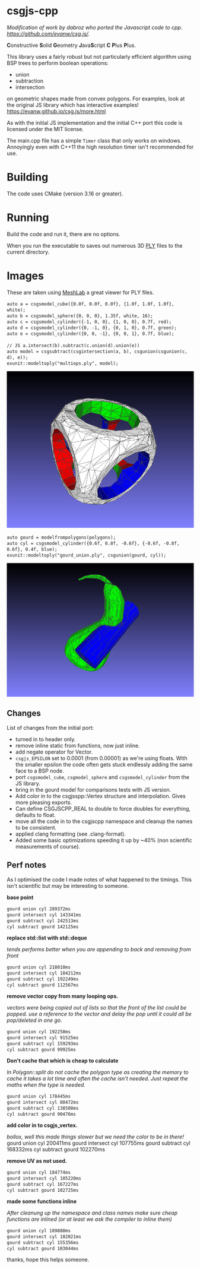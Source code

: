 # csgjs-cpp

_Modification of work by dabroz who ported the Javascript code to cpp. https://github.com/evanw/csg.js/._

**C**onstructive **S**olid **G**eometry **J**ava**S**cript **C** **P**lus **P**lus.

This library uses a fairly robust but not particularly efficient algorithm using BSP trees to perform boolean operations:
* union
* subtraction
* intersection

on geometric shapes made from convex polygons. For examples, look at the original JS library which has interactive examples! https://evanw.github.io/csg.js/more.html

As with the initial JS implementation and the initial C++ port this code is licensed under the MIT license.

The main.cpp file has a simple `Timer` class that only works on windows. Annoyingly even with C++11 the high resolution timer isn't recommended for use.

# Building

The code uses CMake (version 3.16 or greater).

# Running

Build the code and run it, there are no options.

When you run the executable to saves out numerous 3D [PLY](http://paulbourke.net/dataformats/ply/) files to the current directory. 

# Images

These are taken using [MeshLab](http://www.meshlab.net/) a great viewer for PLY files.

    auto a = csgsmodel_cube({0.0f, 0.0f, 0.0f}, {1.0f, 1.0f, 1.0f}, white);
    auto b = csgsmodel_sphere({0, 0, 0}, 1.35f, white, 16);
    auto c = csgsmodel_cylinder({-1, 0, 0}, {1, 0, 0}, 0.7f, red);
    auto d = csgsmodel_cylinder({0, -1, 0}, {0, 1, 0}, 0.7f, green);
    auto e = csgsmodel_cylinder({0, 0, -1}, {0, 0, 1}, 0.7f, blue);

    // JS a.intersect(b).subtract(c.union(d).union(e))
    auto model = csgsubtract(csgintersection(a, b), csgunion(csgunion(c, d), e));
    exunit::modeltoply("multiops.ply", model);

![Multiple Operations](images/multiops.png)


    auto gourd = modelfrompolygons(polygons);
    auto cyl = csgsmodel_cylinder({0.6f, 0.8f, -0.6f}, {-0.6f, -0.8f, 0.6f}, 0.4f, blue);
    exunit::modeltoply("gourd_union.ply", csgunion(gourd, cyl));



![Gourd Union With Cylinder](images/gourdunion.png)

## Changes

List of changes from the initial port:

* turned in to header only.
* remove inline static from functions, now just inline.
* add negate operator for Vector.
* `csgjs_EPSILON` set to 0.0001 (from 0.00001) as we're using floats. With the smaller epsilon the code often gets stuck endlessly adding the same face to a BSP node.
* port `csgsmodel_cube`, `csgmodel_sphere` and `csgsmodel_cylinder` from the JS library.
* bring in the gourd model for comparisons tests with JS version.
* Add color in to the csgjsspp::Vertex structure and interpolation. Gives more pleasing exports.
* Can define CSGJSCPP_REAL to double to force doubles for everything, defaults to float.
* move all the code in to the csgjscpp namespace and cleanup the names to be consistent.
* applied clang formatting (see .clang-format).
* Added some basic optimizations speeding it up by ~40% (non scientific measurements of course).

## Perf notes

As I optimised the code I made notes of what happened to the timings. This isn't scientific but may
be interesting to someone.

**base point**

    gourd union cyl 289372ms
    gourd intersect cyl 143341ms
    gourd subtract cyl 242513ms
    cyl subtract gourd 142125ms

**replace std::list with std::deque**

_tends performs better when you are appending to back and removing from front_

    gourd union cyl 218010ms
    gourd intersect cyl 104212ms
    gourd subtract cyl 192249ms
    cyl subtract gourd 112567ms

**remove vector copy from many looping ops.**

_vectors were being copied out of lists so that the front of the list could be popped. use a reference to the vector and delay the pop
until it could all be pop/deleted in one go._

    gourd union cyl 192250ms
    gourd intersect cyl 91525ms
    gourd subtract cyl 159293ms
    cyl subtract gourd 99925ms

**Don't cache that which is cheap to calculate**

_In Polygon::split do not cache the polygon type as creating the memory to cache
it takes a lot time and often the cache isn't needed. Just repeat the maths when the type is needed._

    gourd union cyl 178445ms
    gourd intersect cyl 80472ms
    gourd subtract cyl 138508ms
    cyl subtract gourd 90476ms

**add color in to csgjs_vertex.**

_bollox, well this made things slower but we need the color to be in there!_
    gourd union cyl 200411ms
    gourd intersect cyl 107755ms
    gourd subtract cyl 168332ms
    cyl subtract gourd 102270ms

**remove UV as not used.**

    gourd union cyl 184774ms
    gourd intersect cyl 105220ms
    gourd subtract cyl 167227ms
    cyl subtract gourd 102725ms

**made some functions inline**

_After  cleanung up the namespace and class names make sure cheap functions are inlined (or at
least we ask the compiler to inline them)_

    gourd union cyl 189880ms
    gourd intersect cyl 102021ms
    gourd subtract cyl 155356ms
    cyl subtract gourd 103044ms

thanks, hope this helps someone.
